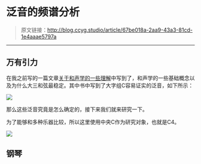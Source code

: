 # 泛音的频谱分析

[annotation]: <id> (67be018a-2aa9-43a3-81cd-1e4aaae5797a)
[annotation]: <status> (protect)
[annotation]: <create_time> (2019-05-14 14:36:58)
[annotation]: <category> (音乐的迷思)
[annotation]: <comments> (false)

> 原文链接：<http://blog.ccyg.studio/article/67be018a-2aa9-43a3-81cd-1e4aaae5797a>

---

## 万有引力

在我之前写的一篇文章[关于和声学的一些理解](/article/e0b15173-dd51-4040-b119-fff18ed1d168)中写到了，和声学的一些基础概念以及为什么大三和弦最稳定。其中书中写到了大字组C容易证实的泛音，如下所示：

![](http://pqs8hg59d.bkt.clouddn.com/%E5%85%B3%E4%BA%8E%E5%92%8C%E5%A3%B0%E5%AD%A6%E7%9A%84%E4%B8%80%E4%BA%9B%E7%90%86%E8%A7%A3-2.svg)

那么这些泛音究竟是怎么确定的，接下来我们就来研究一下。

为了能够和多种乐器比较，所以这里使用中央C作为研究对象，也就是C4。

![](http://pqs8hg59d.bkt.clouddn.com/%E6%B3%9B%E9%9F%B3%E7%9A%84%E9%A2%91%E8%B0%B1%E5%88%86%E6%9E%90-1.svg)

## 钢琴

<div class='ui jplayer audio' data-url='http://pqs8hg59d.bkt.clouddn.com/%E6%B3%9B%E9%9F%B3%E7%9A%84%E9%A2%91%E8%B0%B1%E5%88%86%E6%9E%90-piano.mp3' format='mp3'></div>

